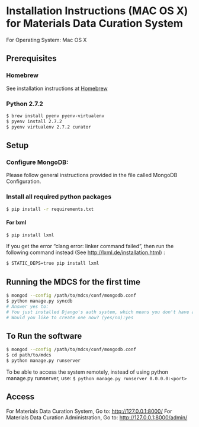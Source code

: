 # Installation Instructions (MAC OS X) for Materials Data Curation System

For Operating System: Mac OS X

## Prerequisites

### Homebrew

See installation instructions at [Homebrew](http://homebrew.sh)

### Python 2.7.2

```bash
$ brew install pyenv pyenv-virtualenv
$ pyenv install 2.7.2
$ pyenv virtualenv 2.7.2 curator
```

## Setup


### Configure MongoDB:
Please follow general instructions provided in the file called MongoDB Configuration.

### Install all required python packages

```bash
$ pip install -r requirements.txt
```

#### For lxml

```bash
$ pip install lxml
```

If you get the error “clang error: linker command failed”, then run the following command instead (See http://lxml.de/installation.html)
:
```bash
$ STATIC_DEPS=true pip install lxml
```

## Running the MDCS for the first time

```bash
$ mongod --config /path/to/mdcs/conf/mongodb.conf
$ python manage.py syncdb
# Answer yes to:
# You just installed Django's auth system, which means you don't have any superusers defined.
# Would you like to create one now? (yes/no):yes
```

## To Run the software

```bash
$ mongod --config /path/to/mdcs/conf/mongodb.conf
$ cd path/to/mdcs
$ python manage.py runserver
```

To be able to access the system remotely, instead of using python manage.py runserver, use: `$ python manage.py runserver 0.0.0.0:<port>`

## Access
For Materials Data Curation System, Go to: http://127.0.0.1:8000/
For Materials Data Curation Administration, Go to: http://127.0.0.1:8000/admin/ 
